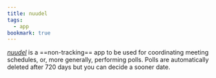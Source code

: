 ```yaml
---
title: nuudel
tags:
  - app
bookmark: true
---
```

[<cite>nuudel</cite>](https://nuudel.digitalcourage.de) is a ==non-tracking== app to be used for coordinating meeting schedules, or, more generally, performing polls. Polls are automatically deleted after 720 days but you can decide a sooner date.
